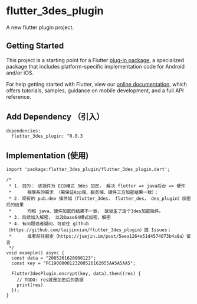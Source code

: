 # flutter_3des_plugin

A new flutter plugin project.

## Getting Started

This project is a starting point for a Flutter
[plug-in package](https://flutter.dev/developing-packages/),
a specialized package that includes platform-specific implementation code for
Android and/or iOS.

For help getting started with Flutter, view our 
[online documentation](https://flutter.dev/docs), which offers tutorials, 
samples, guidance on mobile development, and a full API reference.

## Add Dependency （引入）
```
dependencies:
  flutter_3des_plugin: ^0.0.3
```

## Implementation (使用)

```
import 'package:flutter_3des_plugin/flutter_3des_plugin.dart';

/*
 * 1. 目的： 该插件为 ECB模式 3des 加密， 解决 flutter => java后台 => 硬件 
 *      相联系的需求 （需保证App端、服务端、硬件三方加密结果一致）；
 * 2. 现有的 pub.dev 插件如（flutter_3des， flutter_des， des_plugin）加密后的结果
 *      均和 java、硬件加密的结果不一致， 故诞生了这个3des加密插件。
 * 3. 后续加入解密， 以及base64模式加密、解密
 * 4. 有问题或者疑问，可前往 github （https://github.com/laijinxian/flutter_3des_plugin）提 Issues； 
 *      或者前往掘金（https://juejin.im/post/5eea1264e51d4574073b4a8a）留言
 */
void example() async {
  const data = "2005261620000123";
  const key = "FC1900000123200526162055AA5A5AA5";

  Flutter3desPlugin.encrypt(key, data).then((res) {
    // TODO: res就是加密后的数据
    print(res)
  });
}
```